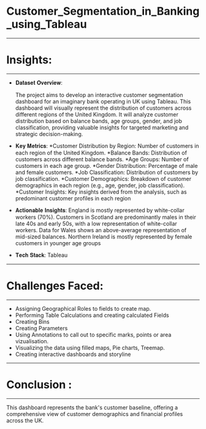 # Customer_Segmentation_in_Banking_using_Tableau
__________________________________________________________________________________________________________________________________________________________________________________________
# Insights:
__________________________________________________________________________________________________________________________________________________________________________________________
- 𝐃𝐚𝐭𝐚𝐬𝐞𝐭 𝐎𝐯𝐞𝐫𝐯𝐢𝐞𝐰:
  
  The project aims to develop an interactive customer segmentation dashboard for an
  imaginary bank operating in UK using Tableau.
  This dashboard will visually represent the distribution of customers across different regions of the United Kingdom.
  It will analyze customer distribution based on balance bands, age groups, gender, and job classification, providing valuable insights for targeted marketing and strategic decision-making.


- 𝐊𝐞𝐲 𝐌𝐞𝐭𝐫𝐢𝐜𝐬:
  *Customer Distribution by Region: Number of customers in each region of the United Kingdom.
  *Balance Bands: Distribution of customers across different balance bands.
  *Age Groups: Number of customers in each age group.
  *Gender Distribution: Percentage of male and female customers.
  *Job Classification: Distribution of customers by job classification.
  *Customer Demographics: Breakdown of customer demographics in each region (e.g., age, gender, job classification).
  *Customer Insights: Key insights derived from the analysis, such as predominant customer profiles in each region


- 𝐀𝐜𝐭𝐢𝐨𝐧𝐚𝐛𝐥𝐞 𝐈𝐧𝐬𝐢𝐠𝐡𝐭𝐬:
     England is mostly represented by white-collar workers (70%).
     Customers in Scotland are predominantly males in their late 40s and early 50s, with a low representation of white-collar workers.
     Data for Wales shows an above-average representation of mid-sized balances.
     Northern Ireland is mostly represented by female customers in younger age groups


- 𝐓𝐞𝐜𝐡 𝐒𝐭𝐚𝐜𝐤: Tableau 
__________________________________________________________________________________________________________________________________________________________________________________________
# Challenges Faced:
__________________________________________________________________________________________________________________________________________________________________________________________
- Assigning Geographical Roles to fields to create map.
- Performing Table Calculations and creating calculated Fields
- Creating Bins
- Creating Parameters
- Using Annotations to call out to specific marks, points or area vizualisation.
- Visualizing the data using filled maps, Pie charts, Treemap.
- Creating interactive dashboards and storyline

__________________________________________________________________________________________________________________________________________________________________________________________
# Conclusion :
__________________________________________________________________________________________________________________________________________________________________________________________
This dashboard represents the bank's customer baseline, offering a comprehensive view of customer demographics and financial profiles across the UK.
